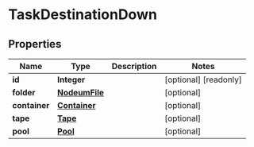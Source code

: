 

# TaskDestinationDown

## Properties

Name | Type | Description | Notes
------------ | ------------- | ------------- | -------------
**id** | **Integer** |  |  [optional] [readonly]
**folder** | [**NodeumFile**](NodeumFile.md) |  |  [optional]
**container** | [**Container**](Container.md) |  |  [optional]
**tape** | [**Tape**](Tape.md) |  |  [optional]
**pool** | [**Pool**](Pool.md) |  |  [optional]



